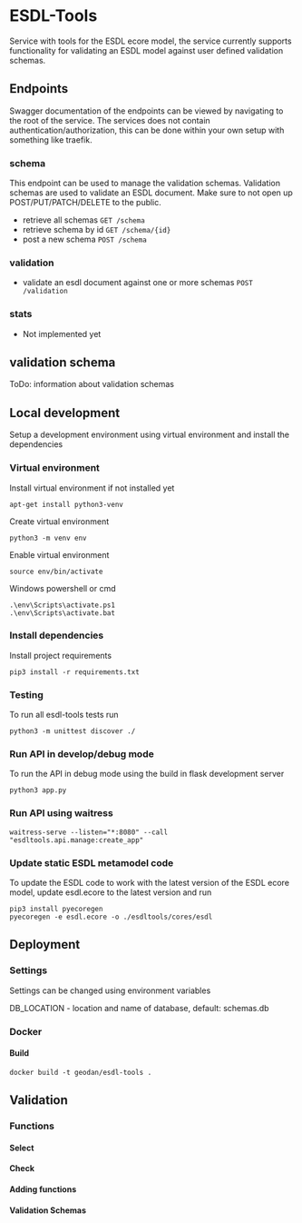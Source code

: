 # ESDL-Tools
Service with tools for the ESDL ecore model, the service currently supports functionality for validating an ESDL model against user defined validation schemas. 

## Endpoints
Swagger documentation of the endpoints can be viewed by navigating to the root of the service. The services does not contain authentication/authorization, this can be done within your own setup with something like traefik.

### schema
This endpoint can be used to manage the validation schemas. Validation schemas are used to validate an ESDL document. Make sure to not open up POST/PUT/PATCH/DELETE to the public.

- retrieve all schemas ```GET /schema```
- retrieve schema by id ```GET /schema/{id}```
- post a new schema ```POST /schema```

### validation
- validate an esdl document against one or more schemas ```POST /validation```

### stats
- Not implemented yet

## validation schema
ToDo: information about validation schemas

## Local development
Setup a development environment using virtual environment and install the dependencies

### Virtual environment
Install virtual environment if not installed yet
```
apt-get install python3-venv
```

Create virtual environment
```
python3 -m venv env
```

Enable virtual environment
```
source env/bin/activate
```

Windows powershell or cmd
```
.\env\Scripts\activate.ps1
.\env\Scripts\activate.bat
```

### Install dependencies
Install project requirements
```
pip3 install -r requirements.txt
```

### Testing
To run all esdl-tools tests run
```
python3 -m unittest discover ./
```

### Run API in develop/debug mode
To run the API in debug mode using the build in flask development server
```
python3 app.py
```

### Run API using waitress
```
waitress-serve --listen="*:8080" --call "esdltools.api.manage:create_app"
```

### Update static ESDL metamodel code
To update the ESDL code to work with the latest version of the ESDL ecore model, update esdl.ecore to the latest version and run
```
pip3 install pyecoregen
pyecoregen -e esdl.ecore -o ./esdltools/cores/esdl
```

## Deployment

### Settings
Settings can be changed using environment variables

DB_LOCATION - location and name of database, default: schemas.db

### Docker

#### Build
```
docker build -t geodan/esdl-tools .
```

## Validation

### Functions

#### Select

#### Check

#### Adding functions

#### Validation Schemas
